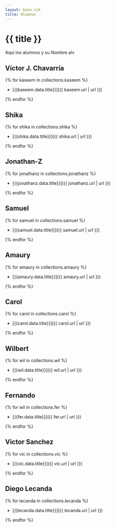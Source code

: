 ```yaml
---
layout: base.njk
title: Alumnos
---
```


# {{ title }}

Aqui los alumnos y su Nombre alv

## Víctor J. Chavarría

{% for kaseem in collections.kaseem %}

- [{{kaseem.data.title}}]({{ kaseem.url | url }})

{% endfor %}

## Shika

{% for shika in collections.shika %}

- [{{shika.data.title}}]({{ shika.url | url }})

{% endfor %}

## Jonathan-Z

{% for jonathanz in collections.jonathanz %}

- [{{jonathanz.data.title}}]({{ jonathanz.url | url }})

{% endfor %}

## Samuel

{% for samuel in collections.samuel %}

- [{{samuel.data.title}}]({{ samuel.url | url }})

{% endfor %}

## Amaury

{% for amaury in collections.amaury %}

- [{{amaury.data.title}}]({{ amaury.url | url }})

{% endfor %}

## Carol

{% for carol in collections.carol %}

- [{{carol.data.title}}]({{ carol.url | url }})

{% endfor %}

## Wilbert

{% for wil in collections.wil %}

- [{{wil.data.title}}]({{ wil.url | url }})

{% endfor %}

## Fernando

{% for wil in collections.fer %}

- [{{fer.data.title}}]({{ fer.url | url }})

{% endfor %}

## Victor Sanchez

{% for vic in collections.vic %}

- [{{vic.data.title}}]({{ vic.url | url }})

{% endfor %}

## Diego Lecanda

{% for lecanda in collections.lecanda %}

- [{{lecanda.data.title}}]({{ lecanda.url | url }})

{% endfor %}